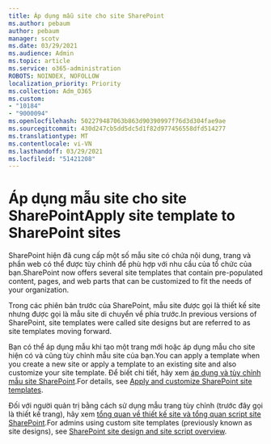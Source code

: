 ```yaml
---
title: Áp dụng mẫu site cho site SharePoint
ms.author: pebaum
author: pebaum
manager: scotv
ms.date: 03/29/2021
ms.audience: Admin
ms.topic: article
ms.service: o365-administration
ROBOTS: NOINDEX, NOFOLLOW
localization_priority: Priority
ms.collection: Adm_O365
ms.custom:
- "10184"
- "9000094"
ms.openlocfilehash: 502279487063b863d90390997f76d3d304fae9ae
ms.sourcegitcommit: 430d247cb5dd5dc5d1f82d977456558dfd514277
ms.translationtype: MT
ms.contentlocale: vi-VN
ms.lasthandoff: 03/29/2021
ms.locfileid: "51421208"
---
```

# <a name="apply-site-template-to-sharepoint-sites"></a><span data-ttu-id="bb7e7-102">Áp dụng mẫu site cho site SharePoint</span><span class="sxs-lookup"><span data-stu-id="bb7e7-102">Apply site template to SharePoint sites</span></span>

<span data-ttu-id="bb7e7-103">SharePoint hiện đã cung cấp một số mẫu site có chứa nội dung, trang và phần web có thể được tùy chỉnh để phù hợp với nhu cầu của tổ chức của bạn.</span><span class="sxs-lookup"><span data-stu-id="bb7e7-103">SharePoint now offers several site templates that contain pre-populated content, pages, and web parts that can be customized to fit the needs of your organization.</span></span> 

<span data-ttu-id="bb7e7-104">Trong các phiên bản trước của SharePoint, mẫu site được gọi là thiết kế site nhưng được gọi là mẫu site di chuyển về phía trước.</span><span class="sxs-lookup"><span data-stu-id="bb7e7-104">In previous versions of SharePoint, site templates were called site designs but are referred to as site templates moving forward.</span></span> 

<span data-ttu-id="bb7e7-105">Bạn có thể áp dụng mẫu khi tạo một trang mới hoặc áp dụng mẫu cho site hiện có và cũng tùy chỉnh mẫu site của bạn.</span><span class="sxs-lookup"><span data-stu-id="bb7e7-105">You can apply a template when you create a new site or apply a template to an existing site and also customize your site template.</span></span> <span data-ttu-id="bb7e7-106">Để biết chi tiết, hãy xem [áp dụng và tùy chỉnh mẫu site SharePoint](https://support.microsoft.com/office/39382463-0e45-4d1b-be27-0e96aeec8398).</span><span class="sxs-lookup"><span data-stu-id="bb7e7-106">For details, see [Apply and customize SharePoint site templates](https://support.microsoft.com/office/39382463-0e45-4d1b-be27-0e96aeec8398).</span></span>

<span data-ttu-id="bb7e7-107">Đối với người quản trị bằng cách sử dụng mẫu trang tùy chỉnh (trước đây gọi là thiết kế trang), hãy xem [tổng quan về thiết kế site và tổng quan script site SharePoint](https://docs.microsoft.com/sharepoint/dev/declarative-customization/site-design-overview).</span><span class="sxs-lookup"><span data-stu-id="bb7e7-107">For admins using custom site templates (previously known as site designs), see [SharePoint site design and site script overview](https://docs.microsoft.com/sharepoint/dev/declarative-customization/site-design-overview).</span></span>
